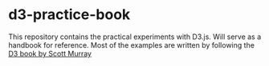 # d3-practice-book
This repository contains the practical experiments with D3.js. Will serve as a handbook for reference. Most of the examples are written by following the [D3 book by Scott Murray](http://alignedleft.com/work/d3-book)
